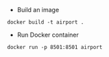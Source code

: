 - Build an image
```
docker build -t airport .
```

- Run Docker container
```
docker run -p 8501:8501 airport
```